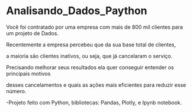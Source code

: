 # Analisando_Dados_Paython

Você foi contratado por uma empresa com mais de 800 mil clientes para um projeto de Dados. 

Recentemente a empresa percebeu que da sua base total de clientes, 

a maioria são clientes inativos, ou seja, que já cancelaram o serviço.

Precisando melhorar seus resultados ela quer conseguir entender os principais motivos

desses cancelamentos e quais as ações mais eficientes para reduzir esse número.

  -Projeto feito com Python, bibliotecas: Pandas, Plotly,  e Ipynb notebook.  
